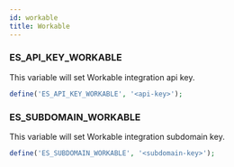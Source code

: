 ```yaml
---
id: workable
title: Workable
---
```


### ES_API_KEY_WORKABLE

This variable will set Workable integration api key.

```php
define('ES_API_KEY_WORKABLE', '<api-key>');
```

### ES_SUBDOMAIN_WORKABLE

This variable will set Workable integration subdomain key.

```php
define('ES_SUBDOMAIN_WORKABLE', '<subdomain-key>');
```
